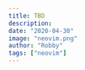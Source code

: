```yaml
---
title: TBD
description:
date: "2020-04-30"
image: "neovim.png"
author: "Robby"
tags: ["neovim"]
---
```

<!---->
<!-- ## Install FZF, Ripgrep, Universal-ctags, Silver-searcher -->
<!---->
<!-- First let's just install a bunch of awesome tools to help you search/find stuff -->
<!---->
<!-- - Mac -->
<!---->
<!--   ``` -->
<!--   brew install fzf -->
<!---->
<!--   # To install useful key bindings and fuzzy completion: -->
<!--   $(brew --prefix)/opt/fzf/install -->
<!---->
<!--   brew install ripgrep -->
<!---->
<!--   brew install --HEAD universal-ctags/universal-ctags/universal-ctags -->
<!---->
<!--   brew install the_silver_searcher -->
<!---->
<!--   brew install fd -->
<!--   ``` -->
<!---->
<!-- - Ubuntu (I think there's snaps for this stuff too) -->
<!---->
<!--   ``` -->
<!--   sudo apt install fzf -->
<!---->
<!--   sudo apt install ripgrep -->
<!---->
<!--   sudo apt install universal-ctags -->
<!---->
<!--   sudo apt install silversearcher-ag -->
<!---->
<!--   sudo apt install fd-find -->
<!--   ``` -->
<!---->
<!-- - Arch -->
<!---->
<!--   ``` -->
<!--   sudo pacman -S fzf -->
<!---->
<!--   sudo pacman -S ripgrep -->
<!---->
<!--   yay -S universal-ctags-git -->
<!---->
<!--   sudo pacman -S the_silver_searcher -->
<!---->
<!--   pacman -S fd -->
<!--   ``` -->
<!---->
<!-- ## Plug FZF & vim-rooter into vim -->
<!---->
<!-- ``` -->
<!-- Plug 'junegunn/fzf', { 'do': { -> fzf#install() } } -->
<!-- Plug 'junegunn/fzf.vim' -->
<!-- Plug 'airblade/vim-rooter' -->
<!-- ``` -->
<!---->
<!-- ## Configuration -->
<!---->
<!-- ``` -->
<!-- " This is the default extra key bindings -->
<!-- let g:fzf_action = { -->
<!--   \ 'ctrl-t': 'tab split', -->
<!--   \ 'ctrl-x': 'split', -->
<!--   \ 'ctrl-v': 'vsplit' } -->
<!---->
<!-- " Enable per-command history. -->
<!-- " CTRL-N and CTRL-P will be automatically bound to next-history and -->
<!-- " previous-history instead of down and up. If you don't like the change, -->
<!-- " explicitly bind the keys to down and up in your $FZF_DEFAULT_OPTS. -->
<!-- let g:fzf_history_dir = '~/.local/share/fzf-history' -->
<!---->
<!-- map <C-f> :Files<CR> -->
<!-- map <leader>b :Buffers<CR> -->
<!-- nnoremap <leader>g :Rg<CR> -->
<!-- nnoremap <leader>t :Tags<CR> -->
<!-- nnoremap <leader>m :Marks<CR> -->
<!---->
<!---->
<!-- let g:fzf_tags_command = 'ctags -R' -->
<!-- " Border color -->
<!-- let g:fzf_layout = {'up':'~90%', 'window': { 'width': 0.8, 'height': 0.8,'yoffset':0.5,'xoffset': 0.5, 'highlight': 'Todo', 'border': 'sharp' } } -->
<!---->
<!-- let $FZF_DEFAULT_OPTS = '--layout=reverse --info=inline' -->
<!-- let $FZF_DEFAULT_COMMAND="rg --files --hidden" -->
<!---->
<!---->
<!-- " Customize fzf colors to match your color scheme -->
<!-- let g:fzf_colors = -->
<!-- \ { 'fg':      ['fg', 'Normal'], -->
<!--   \ 'bg':      ['bg', 'Normal'], -->
<!--   \ 'hl':      ['fg', 'Comment'], -->
<!--   \ 'fg+':     ['fg', 'CursorLine', 'CursorColumn', 'Normal'], -->
<!--   \ 'bg+':     ['bg', 'CursorLine', 'CursorColumn'], -->
<!--   \ 'hl+':     ['fg', 'Statement'], -->
<!--   \ 'info':    ['fg', 'PreProc'], -->
<!--   \ 'border':  ['fg', 'Ignore'], -->
<!--   \ 'prompt':  ['fg', 'Conditional'], -->
<!--   \ 'pointer': ['fg', 'Exception'], -->
<!--   \ 'marker':  ['fg', 'Keyword'], -->
<!--   \ 'spinner': ['fg', 'Label'], -->
<!--   \ 'header':  ['fg', 'Comment'] } -->
<!---->
<!-- "Get Files -->
<!-- command! -bang -nargs=? -complete=dir Files -->
<!--     \ call fzf#vim#files(<q-args>, fzf#vim#with_preview({'options': ['--layout=reverse', '--info=inline']}), <bang>0) -->
<!---->
<!---->
<!-- " Get text in files with Rg -->
<!-- command! -bang -nargs=* Rg -->
<!--   \ call fzf#vim#grep( -->
<!--   \   'rg --column --line-number --no-heading --color=always --smart-case '.shellescape(<q-args>), 1, -->
<!--   \   fzf#vim#with_preview(), <bang>0) -->
<!---->
<!-- " Ripgrep advanced -->
<!-- function! RipgrepFzf(query, fullscreen) -->
<!--   let command_fmt = 'rg --column --line-number --no-heading --color=always --smart-case %s || true' -->
<!--   let initial_command = printf(command_fmt, shellescape(a:query)) -->
<!--   let reload_command = printf(command_fmt, '{q}') -->
<!--   let spec = {'options': ['--phony', '--query', a:query, '--bind', 'change:reload:'.reload_command]} -->
<!--   call fzf#vim#grep(initial_command, 1, fzf#vim#with_preview(spec), a:fullscreen) -->
<!-- endfunction -->
<!---->
<!-- command! -nargs=* -bang RG call RipgrepFzf(<q-args>, <bang>0) -->
<!---->
<!-- " Git grep -->
<!-- command! -bang -nargs=* GGrep -->
<!--   \ call fzf#vim#grep( -->
<!--   \   'git grep --line-number '.shellescape(<q-args>), 0, -->
<!--   \   fzf#vim#with_preview({'dir': systemlist('git rev-parse --show-toplevel')[0]}), <bang>0) -->
<!-- ``` -->
<!---->
<!-- ## Links to the Great software found in the blog -->
<!---->
<!-- - [FZF](https://github.com/junegunn/fzf.vim) -->
<!---->
<!-- - [ripgrep](https://github.com/BurntSushi/ripgrep) -->
<!---->
<!-- - [universal-ctags](https://github.com/universal-ctags/ctags) -->
<!---->
<!-- - [the_silver_searcher](https://github.com/ggreer/the_silver_searcher) -->
<!---->
<!-- - [fd](https://github.com/sharkdp/fd) -->
<!---->
<!-- ## Note on extra keybindings -->
<!---->
<!-- Read more about keybindings [here](https://wiki.archlinux.org/index.php/Fzf) -->
<!---->
<!-- It is sufficient to source these files below in your bashrc or zshrc for completion and keybindings -->
<!---->
<!-- ``` -->
<!-- /usr/share/fzf/completion.zsh -->
<!-- /usr/share/fzf/key-bindings.zsh -->
<!---->
<!-- /usr/share/fzf/completion.bash -->
<!-- /usr/share/fzf/key-bindings.bash -->
<!-- ``` -->
<!---->
<!-- ## Another note -->
<!---->
<!-- From the Archwiki, commands to query packages and install them -->
<!---->
<!-- ``` -->
<!-- sudo pacman -Fy # <- only run this once -->
<!---->
<!-- pacman -Slq | fzf -m --preview 'cat <(pacman -Si {1}) <(pacman -Fl {1} | awk "{print \$2}")' | xargs -ro sudo pacman -S -->
<!---->
<!-- yay -Slq | fzf -m --preview 'cat <(yay -Si {1}) <(yay -Fl {1} | awk "{print \$2}")' | xargs -ro  yay -S -->
<!-- ``` -->
